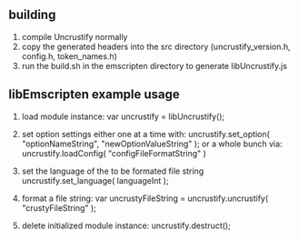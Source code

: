 building
--------------------------------------------------------------------------------
1. compile Uncrustify normally
2. copy the generated headers into the src directory 
   (uncrustify_version.h, config.h, token_names.h)
3. run the build.sh in the emscripten directory to generate libUncrustify.js

libEmscripten example usage
--------------------------------------------------------------------------------
1. load module instance:
    var uncrustify = libUncrustify();

2. set option settings either one at a time with:
    uncrustify.set_option( "optionNameString", "newOptionValueString" );
   or a whole bunch via:
    uncrustify.loadConfig( "configFileFormatString" )

3. set the language of the to be formated file string
    uncrustify.set_language( languageInt );

4. format a file string:
    var uncrustyFileString = uncrustify.uncrustify( "crustyFileString" );

5. delete initialized module instance:
    uncrustify.destruct();
